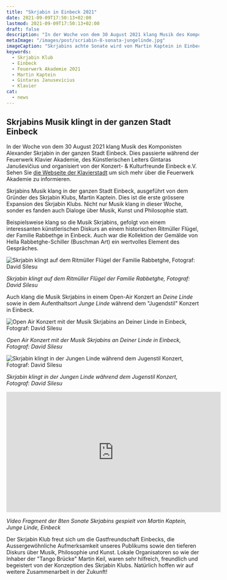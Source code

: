 ```yaml
---
title: "Skrjabin in Einbeck 2021"
date: 2021-09-09T17:50:13+02:00
lastmod: 2021-09-09T17:50:13+02:00
draft: false
description: "In der Woche von dem 30 August 2021 klang Musik des Komponisten Alexander Skrjabin in der ganzen Stadt Einbeck. Sie klang an vielen Orten in Einbeck, wie an Deiner Linde, Jungen Linde und in der Familie Rabbetghe. Diskurs über Kunst fand statt."
metaImage: "/images/post/scriabin-8-sonata-jungelinde.jpg" 
imageCaption: "Skrjabins achte Sonate wird von Martin Kaptein in Einbeck ausgeführt."
keywords:
  - Skrjabin Klub
  - Einbeck
  - Feuerwerk Akademie 2021
  - Martin Kaptein
  - Gintaras Janusevicius
  - Klavier
cat:
  - news
---
```


## Skrjabins Musik klingt in der ganzen Stadt Einbeck

In der Woche von dem 30 August 2021 klang Musik des Komponisten Alexander Skrjabin in der ganzen Stadt Einbeck.
Dies passierte während der Feuerwerk Klavier Akademie, des Künstlerischen Leiters Gintaras Januševičius und organisiert von der Konzert- & Kulturfreunde Einbeck e.V.
Sehen Sie [die Webseite der Klavierstadt](https://klavierstadt.de/feuerwerk/die-stipendiaten/stipendiaten-2021/) um sich mehr über die Feuerwerk Akademie zu informieren.

Skrjabins Musik klang in der ganzen Stadt Einbeck, ausgeführt von dem Gründer des Skrjabin Klubs, Martin Kaptein.
Dies ist die erste grössere Expansion des Skrjabin Klubs.
Nicht nur Musik klang in dieser Woche, sonder es fanden auch Dialoge über Musik, Kunst und Philosophie statt.

Beispielsweise klang so die Musik Skrjabins, gefolgt von einem interessanten künstlerischen Diskurs an einem historischen Ritmüller Flügel, der Familie Rabbethge in Einbeck.
Auch war die Kollektion der Gemälde von Hella Rabbetghe-Schiller (Buschman Art) ein wertvolles Element des Gespräches.


![Skrjabin klingt auf dem Ritmüller Flügel der Familie Rabbetghe, Fotograf: David Silesu](/images/post/scriabin-rabbetghe.jpg)

*Skrjabin klingt auf dem Ritmüller Flügel der Familie Rabbetghe, Fotograf: David Silesu*

Auch klang die Musik Skrjabins in einem Open-Air Konzert an *Deine Linde* sowie in dem Aufenthaltsort *Junge Linde* während dem "Jugendstil" Konzert in Einbeck.


![Open Air Konzert mit der Musik Skrjabins an Deiner Linde in Einbeck, Fotograf: David Silesu](/images/post/scriabin-club-open-air.jpg)

*Open Air Konzert mit der Musik Skrjabins an Deiner Linde in Einbeck, Fotograf: David Silesu*

![Skrjabin klingt in der Jungen Linde während dem Jugenstil Konzert, Fotograf: David Silesu](/images/post/scriabin-8-sonata-jungelinde.jpg)

*Skrjabin klingt in der Jungen Linde während dem Jugenstil Konzert, Fotograf: David Silesu*

<iframe width="560" height="315" src="https://www.youtube.com/embed/PgmfUaVY0Lc" title="YouTube video player" frameborder="0" allow="accelerometer; autoplay; clipboard-write; encrypted-media; gyroscope; picture-in-picture" allowfullscreen></iframe>

*Video Fragment der 8ten Sonate Skrjabins gespielt von Martin Kaptein, Junge Linde, Einbeck*

Der Skrjabin Klub freut sich um die Gastfreundschaft Einbecks, die Aussergewöhnliche Aufmerksamkeit unseres Publikums sowie den tieferen Diskurs über Musik, Philosophie und Kunst.
Lokale Organisatoren so wie der Inhaber der "Tango Brücke" Martin Keil, waren sehr hilfreich, freundlich und begeistert von der Konzeption des Skrjabin Klubs.
Natürlich hoffen wir auf weitere Zusammenarbeit in der Zukunft!
